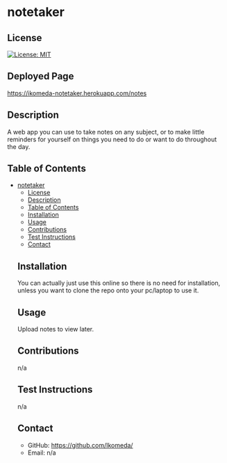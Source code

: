 
  # notetaker
  <a name='license'></a>
  ## License
  [![License: MIT](https://img.shields.io/badge/license-MIT-yellow.svg)](http://www.mit.edu/~amini/LICENSE.md)
  ## Deployed Page
  https://ikomeda-notetaker.herokuapp.com/notes
  ## Description
  A web app you can use to take notes on any subject, or to make little reminders for yourself on things you need to do or want to do throughout the day.
  ## Table of Contents
- [notetaker](#notetaker)
  - [License](#license)
  - [Description](#description)
  - [Table of Contents](#table-of-contents)
  - [Installation](#installation)
  - [Usage](#usage)
  - [Contributions](#contributions)
  - [Test Instructions](#test-instructions)
  - [Contact](#contact)
  ## Installation
  You can actually just use this online so there is no need for installation, unless you want to clone the repo onto your pc/laptop to use it.
  ## Usage
  Upload notes to view later.
  ## Contributions
  n/a
  ## Test Instructions
  n/a
  ## Contact
  * GitHub: https://github.com/Ikomeda/
  * Email: n/a
